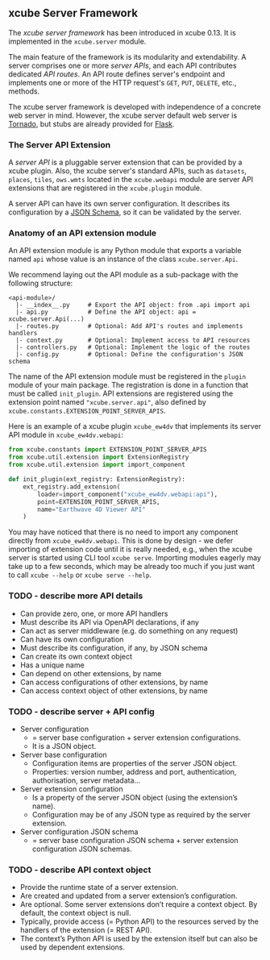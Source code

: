 
## xcube Server Framework

The _xcube server framework_ has been introduced in xcube 0.13.
It is implemented in the `xcube.server` module.

The main feature of the framework is its modularity and extendability.
A server comprises one or more _server APIs_, and each API contributes 
dedicated _API routes_. An API route defines server's endpoint 
and implements one or more of the HTTP request's `GET`, `PUT`, `DELETE`, 
etc., methods.

The xcube server framework is developed with independence 
of a concrete web server in mind. However, the xcube server default web server 
is [Tornado](https://www.tornadoweb.org/), but stubs are already provided 
for [Flask](https://flask.palletsprojects.com/).

### The Server API Extension

A _server API_ is a pluggable server extension that can be provided
by a xcube plugin. Also, the xcube server's standard APIs, such as 
`datasets`, `places`, `tiles`, `ows.wmts` located in the 
`xcube.webapi` module are server API extensions that are registered 
in the `xcube.plugin` module. 

A server API can have its own server configuration. 
It describes its configuration by a [JSON Schema](https://json-schema.org/),
so it can be validated by the server.



### Anatomy of an API extension module

An API extension module is any Python module that exports a
variable named `api` whose value is an instance of the 
class `xcube.server.Api`. 

We recommend laying out the API module as a sub-package with the following 
structure: 

```text
<api-module>/
  |- __index__.py     # Export the API object: from .api import api 
  |- api.py           # Define the API object: api = xcube.server.Api(...)
  |- routes.py        # Optional: Add API's routes and implements handlers 
  |- context.py       # Optional: Implement access to API resources
  |- controllers.py   # Optional: Implement the logic of the routes
  |- config.py        # Optional: Define the configuration's JSON schema 
```

The name of the API extension module must be registered in the `plugin`
module of your main package. The registration is done in a function 
that must be called `init_plugin`. API extensions are registered
using the extension point named `"xcube.server.api"`, 
also defined by `xcube.constants.EXTENSION_POINT_SERVER_APIS`.

Here is an example of a xcube plugin `xcube_ew4dv` that implements
its server API module in `xcube_ew4dv.webapi`:

```python
from xcube.constants import EXTENSION_POINT_SERVER_APIS
from xcube.util.extension import ExtensionRegistry
from xcube.util.extension import import_component

def init_plugin(ext_registry: ExtensionRegistry):
    ext_registry.add_extension(
        loader=import_component("xcube_ew4dv.webapi:api"),
        point=EXTENSION_POINT_SERVER_APIS,
        name="Earthwave 4D Viewer API"
    )    
```

You may have noticed that there is no need to import any component
directly from `xcube_ew4dv.webapi`. This is done by design - we defer
importing of extension code until it is really needed, e.g., when the
xcube server is started using CLI tool `xcube serve`. Importing modules
eagerly may take up to a few seconds, which may be already too much if 
you just want to call `xcube --help` or `xcube serve --help`.

### TODO - describe more API details

- Can provide zero, one, or more API handlers
- Must describe its API via OpenAPI declarations, if any
- Can act as server middleware (e.g. do something on any request)
- Can have its own configuration 
- Must describe its configuration, if any, by JSON schema
- Can create its own context object 
- Has a unique name
- Can depend on other extensions, by name
- Can access configurations of other extensions, by name
- Can access context object of other extensions, by name

### TODO - describe server + API config

- Server configuration
  * = server base configuration + server extension configurations.
  * It is a JSON object.
- Server base configuration
  * Configuration items are properties of the server JSON object.
  * Properties: version number, address and port, authentication, 
    authorisation, server metadata…
- Server extension configuration
  * Is a property of the server JSON object (using the extension’s name).
  * Configuration may be of any JSON type as required by the server extension.
- Server configuration JSON schema 
  * = server base configuration JSON schema + server extension 
  configuration JSON schemas.

### TODO - describe API context object

- Provide the runtime state of a server extension.
- Are created and updated from a server extension’s configuration.
- Are optional. Some server extensions don’t require a context object.
  By default, the context object is null. 
- Typically, provide access (= Python API) to the resources served by the 
  handlers of the extension (= REST API).
- The context’s Python API is used by the extension itself but can also be 
  used by dependent extensions.
